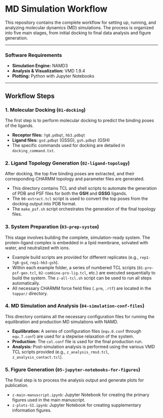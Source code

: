 # MD Simulation Workflow

This repository contains the complete workflow for setting up, running, and analyzing molecular dynamics (MD) simulations. The process is organized into five main stages, from initial docking to final data analysis and figure generation.

---

### **Software Requirements**
* **Simulation Engine:** NAMD3
* **Analysis & Visualization:** VMD 1.9.4
* **Plotting:** Python with Jupyter Notebooks

---

## **Workflow Steps**

### **1. Molecular Docking (`01-docking`)**
The first step is to perform molecular docking to predict the binding poses of the ligands.
* **Receptor files:** `7g8.pdbqt`, `hb3.pdbqt`
* **Ligand files:** `gsd.pdbqt` (GSSG), `gsh.pdbqt` (GSH)
* The specific commands used for docking are detailed in `docking_command.txt`.

### **2. Ligand Topology Generation (`02-ligand-topology`)**
After docking, the top five binding poses are extracted, and their corresponding CHARMM topology and parameter files are generated.
* This directory contains TCL and shell scripts to automate the generation of PDB and PSF files for both the **GSH** and **GSSG** ligands.
* The `00-extract.tcl` script is used to convert the top poses from the docking output into PDB format.
* The `make_psf.sh` script orchestrates the generation of the final topology files.

### **3. System Preparation (`03-prep-system`)**
This stage involves building the complete, simulation-ready system. The protein-ligand complex is embedded in a lipid membrane, solvated with water, and neutralized with ions.
* Example build scripts are provided for different replicates (e.g., `rep1-7g8-gsd`, `rep1-hb3-gsh`).
* Within each example folder, a series of numbered TCL scripts (`01-pro-psf-gen.tcl`, `02-combine-pro-lig.tcl`, etc.) are executed sequentially to build the system. The `z-all-tcl.sh` script can be used to run all steps automatically.
* All necessary CHARMM force field files (`.prm`, `.rtf`) are located in the `toppar/` directory.

### **4. MD Simulation and Analysis (`04-simulation-conf-files`)**
This directory contains all the necessary configuration files for running the equilibration and production MD simulations with NAMD.
* **Equilibration:** A series of configuration files (`equ.0.conf` through `equ.7.conf`) are used for a stepwise relaxation of the system.
* **Production:** The `col.conf` file is used for the final production run.
* **Analysis:** Post-simulation analysis is performed using the various VMD TCL scripts provided (e.g., `z_analysis_rmsd.tcl`, `z_analysis_contact.tcl`).

### **5. Figure Generation (`05-jupyter-notebooks-for-figures`)**
The final step is to process the analysis output and generate plots for publication.
* `z-main-manuscript.ipynb`: Jupyter Notebook for creating the primary figures used in the main manuscript.
* `z-plots-SI.ipynb`: Jupyter Notebook for creating supplementary information figures.
